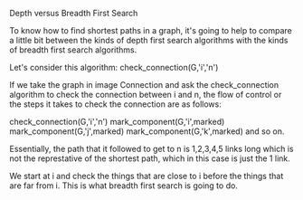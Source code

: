 Depth versus Breadth First Search

To know how to find shortest paths in a graph, it's going to help to compare a little bit between the kinds of depth first search algorithms with the kinds of breadth first search algorithms.  

Let's consider this algorithm:
check_connection(G,'i','n')

If we take the graph in image Connection and ask the check_connection algorithm to check the connection between i and n, the flow of control or the steps it takes to check the connection are as follows:

check_connection(G,'i','n')
    mark_component(G,'i',marked)
        mark_component(G,'j',marked)
            mark_component(G,'k',marked) 
                and so on.

Essentially, the path that it followed to get to n is 1,2,3,4,5 links long which is not the represtative of the shortest path, which in this case is just the 1 link.

We start at i and check the things that are close to i before the things that are far from i. 
This is what breadth first search is going to do.